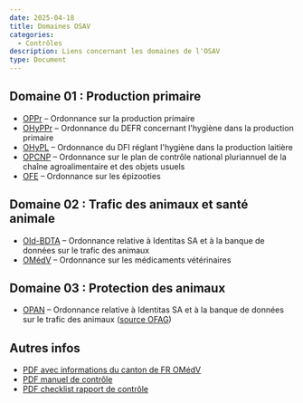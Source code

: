 ```yaml
---
date: 2025-04-18
title: Domaines OSAV
categories:
  - Contrôles
description: Liens concernant les domaines de l'OSAV
type: Document
---
```

<h2 id="DC01">Domaine 01 : Production primaire</h2>

<ul>
  <li><a href="https://www.fedlex.admin.ch/eli/cc/2005/752/fr" target="_blank">OPPr</a> – Ordonnance sur la production primaire</li>
  <li><a href="https://www.fedlex.admin.ch/eli/cc/2005/821/fr" target="_blank">OHyPPr</a> – Ordonnance du DEFR concernant l'hygiène dans la production primaire</li>
  <li><a href="https://www.fedlex.admin.ch/eli/cc/2005/824/fr" target="_blank">OHyPL</a> – Ordonnance du DFI réglant l'hygiène dans la production laitière</li>
  <li><a href="https://www.fedlex.admin.ch/eli/cc/2020/459/fr" target="_blank">OPCNP</a> – Ordonnance sur le plan de contrôle national pluriannuel de la chaîne agroalimentaire et des objets usuels</li>
  <li><a href="https://www.fedlex.admin.ch/eli/cc/1995/3716_3716_3716/fr" target="_blank">OFE</a> – Ordonnance sur les épizooties</li>
</ul>


<h2 id="DC02">Domaine 02 : Trafic des animaux et santé animale</h2>
<ul>
  <li><a href="https://www.fedlex.admin.ch/eli/cc/2021/751/fr" target="_blank">OId-BDTA</a> – Ordonnance relative à Identitas SA et à la banque de données sur le trafic des animaux</li>
  <li><a href="https://www.fedlex.admin.ch/eli/cc/2004/592/fr" target="_blank">OMédV</a> – Ordonnance sur les médicaments vétérinaires</li>
</ul>

<h2 id="DC03">Domaine 03 : Protection des animaux</h2>
<ul>
  <li><a href="https://www.fedlex.admin.ch/eli/cc/2008/416/fr" target="_blank">OPAN</a> – Ordonnance relative à Identitas SA et à la banque de données sur le trafic des animaux (<a href="https://www.blv.admin.ch/blv/fr/home/tiere/tierschutz.html" target="_blank">source OFAG</a>)</li>
</ul>


<h2 id="autre">Autres infos</h2>
<ul>
  <li><a href="../../fichiers/FR_Ordonnance sur les médicaments vétérinaires (OMédV) – Informations essentielles.pdf" target="_blank">PDF avec informations du canton de FR OMédV</a></li>
  <li><a href="../../fichiers/Manuel contrôle HyPPr.pdf" target="_blank">PDF manuel de contrôle</a></li>
  <li><a href="../../fichiers/Checklist contrôle HyPPr.pdf" target="_blank">PDF checklist rapport de contrôle</a></li>
</ul>
